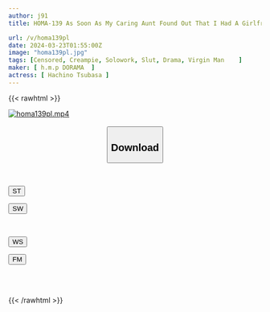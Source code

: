 ```yaml
---
author: j91
title: HOMA-139 As Soon As My Caring Aunt Found Out That I Had A Girlfriend For The First Time, She Seduced Me Into An Erotic Slut And Got Stuck In An Older Sex Swamp. Tsubasa Hachino

url: /v/homa139pl
date: 2024-03-23T01:55:00Z
image: "homa139pl.jpg"
tags: [Censored, Creampie, Solowork, Slut, Drama, Virgin Man	]
maker: [ h.m.p DORAMA  ]
actress: [ Hachino Tsubasa ]
---
```



{{< rawhtml >}}

<div class="video" data-videoid="9kV6Ap00aRSaWBJ">
    <a href="javascript:;">
        <img src="/v/homa139pl/homa139pl.jpg" width="WIDTH" height="HEIGHT" alt="homa139pl.mp4" loading="lazy">
    </a>
</div>

<script type="text/javascript" src="https://j91.asia/asset/on-demand-st.js"></script>

<br>
  <link rel="stylesheet" href="https://j91.asia/asset/bs5.css">
  
  <center>
  <button class="btn btn-primary" type="button" data-bs-toggle="collapse" data-bs-target=".multi-collapse" aria-expanded="false" aria-controls="multiCollapseExample1 multiCollapseExample2"><h2>Download</h2></button></center>
</p>
<div class="row">
  <div class="col">
    <div class="collapse multi-collapse" id="multiCollapseExample1">
      <div class="card card-body">
	      	      <br>
<div class="buttons">  
<p><a href="https://streamtape.to/v/9kV6Ap00aRSaWBJ" target="_blank"><button class="btn-hover color-3"><i class="fa fa-download"></i> ST</button></a></p>
<p><a href="https://asnwish.com/k57bbm1k3g05" target="_blank"><button class="btn-hover color-2"><i class="fa fa-download"></i> SW</button></a></p></div>
    </div>
  </div>
</div>
  <div class="col">
    <div class="collapse multi-collapse" id="multiCollapseExample2">
      <div class="card card-body">
	      <br>
<div class="buttons">
<p><a href="https://wolfstream.tv/e5mp692s1ijm"><button class="btn-hover color-9"><i class="fa fa-download"></i> WS</button></a></p>
<p><a href="https://filemoon.sx/d/54htu2wf6cij"><button class="btn-hover color-8"><i class="fa fa-download"></i> FM</button></a></p></div>
<br><br>
      </div>
    </div>
  </div>
</div>

{{< /rawhtml >}}